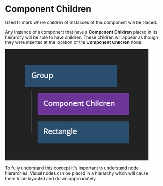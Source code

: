 # Component Children

Used to mark where children of instances of this component will be placed.

Any instance of a component that have a **Component Children** placed in its heirarchy will be
able to have children. These children will appear as though they were inserted at the location of
the **Component Children** node.

![](component-children.png ':class=img-size-m')

To fully understand this concept it's important to understand node hierarchies.
Visual nodes can be placed in a hierarchy which will cause them to be layouted and drawn appropriately.
